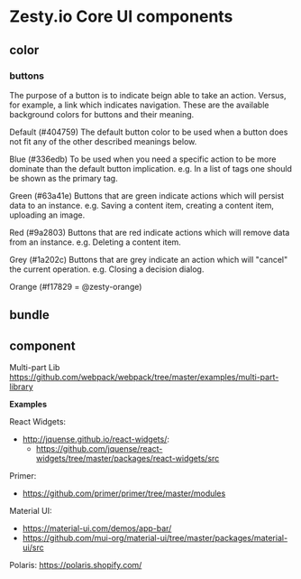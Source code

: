 # Zesty.io Core UI components

## color

### buttons

The purpose of a button is to indicate beign able to take an action. Versus, for example, a link which indicates navigation. These are the available background colors for buttons and their meaning.

Default (#404759)
The default button color to be used when a button does not fit any of the other described meanings below.

Blue (#336edb)
To be used when you need a specific action to be more dominate than the default button implication. e.g. In a list of tags one should be shown as the primary tag.

Green (#63a41e)
Buttons that are green indicate actions which will persist data to an instance. e.g. Saving a content item, creating a content item, uploading an image.

Red (#9a2803)
Buttons that are red indicate actions which will remove data from an instance. e.g. Deleting a content item.

Grey (#1a202c)
Buttons that are grey indicate an action which will "cancel" the current operation. e.g. Closing a decision dialog.

Orange (#f17829 = @zesty-orange)

## bundle

## component

Multi-part Lib
https://github.com/webpack/webpack/tree/master/examples/multi-part-library

**Examples**

React Widgets:

- http://jquense.github.io/react-widgets/:
  - https://github.com/jquense/react-widgets/tree/master/packages/react-widgets/src

Primer:

- https://github.com/primer/primer/tree/master/modules

Material UI:

- https://material-ui.com/demos/app-bar/
- https://github.com/mui-org/material-ui/tree/master/packages/material-ui/src

Polaris:
https://polaris.shopify.com/

